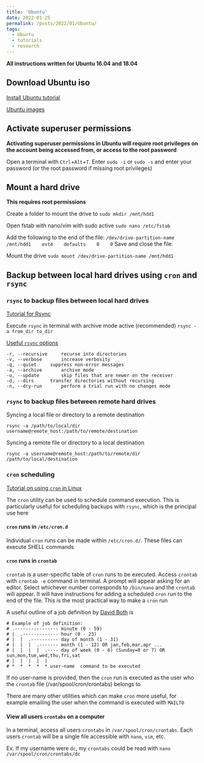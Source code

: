 ```yaml
---
title: 'Ubuntu'
date: 2022-01-25
permalink: /posts/2022/01/Ubuntu/
tags:
  - Ubuntu
  - tutorials
  - research
---
```

**All instructions written for Ubuntu 16.04 and 18.04**

## Download Ubuntu iso
[Install Ubuntu tutorial](https://ubuntu.com/tutorials/install-ubuntu-desktop#1-overview)

[Ubuntu images](https://ubuntu.com/download/desktop)

## Activate superuser permissions
**Activating superuser permissions in Ubuntu will require root privileges on the account being accessed from, or access to the root password**

Open a terminal with `Ctrl`+`Alt`+`T`. Enter `sudo -i` or `sudo -s` and enter your password (or the root password if missing root privileges)

## Mount a hard drive
**This requires root permissions**

Create a folder to mount the drive to
`sudo mkdir /mnt/hdd1`

Open fstab with nano/vim with sudo active
`sudo nano /etc/fstab`

Add the following to the end of the file:
`/dev/drive-partition-name    /mnt/hdd1    ext4    defaults    0    0`
Save and close the file.

Mount the drive
`sudo mount /dev/drive-partition-name /mnt/hdd1`

## Backup between local hard drives using `cron` and `rsync`
### `rsync` to backup files between local hard drives
[Tutorial for Rsync](https://www.digitalocean.com/community/tutorials/how-to-use-rsync-to-sync-local-and-remote-directories)

Execute `rsync` in terminal with archive mode active (recommended)
`rsync -a from_dir to_dir`

[Useful `rsync` options](https://linux.die.net/man/1/rsync)
```
-r, --recursive		recurse into directories
-v, --verbose		increase verbosity
-q, --quiet		suppress non-error messages
-a, --archive		archive mode
-u, --update		skip files that are newer on the receiver
-d, --dirs		transfer directories without recursing
-n, --dry-run		perform a trial run with no changes mode
```

### `rsync` to backup files between remote hard drives
Syncing a local file or directory to a remote destination

`rsync -a /path/to/local/dir username@remote_host:/path/to/remote/destination`

Syncing a remote file or directory to a local destination

`rsync -a username@remote_host:/path/to/remote/dir /path/to/local/destination`

### `cron` scheduling
[Tutorial on using `cron` in Linux](https://opensource.com/article/17/11/how-use-cron-linux)

The `cron` utility can be used to schedule command execution. This is particularly useful for scheduling backups with `rsync`, which is the principal use here

#### `cron` runs in `/etc/cron.d`
Individual `cron` runs can be made within `/etc/cron.d/`. These files can execute SHELL commands

#### `cron` runs in `crontab`
`crontab` is a user-specific table of `cron` runs to be executed. Access `crontab` with `crontab -e` command in terminal. A prompt will appear asking for an editor. Select whichever number corresponds to `/bin/nano` and the `crontab` will appear. It will have instructions for adding a scheduled `cron` run to the end of the file. This is the most practical way to make a `cron` run

A useful outline of a job definition by [David Both](https://opensource.com/article/17/11/how-use-cron-linux) is
```
# Example of job definition:
# .---------------- minute (0 - 59)
# |  .------------- hour (0 - 23)
# |  |  .---------- day of month (1 - 31)
# |  |  |  .------- month (1 - 12) OR jan,feb,mar,apr ...
# |  |  |  |  .---- day of week (0 - 6) (Sunday=0 or 7) OR sun,mon,tue,wed,thu,fri,sat
# |  |  |  |  |
# *  *  *  *  * user-name  command to be executed
```

If no user-name is provided, then the `cron` run is executed as the user who the `crontab` file (/var/spool/cron/crontabs) belongs to

There are many other utilities which can make `cron` more useful, for example emailing the user when the command is executed with `MAILTO`

#### View all users `crontabs` on a computer
In a terminal, access all users `crontabs` in `/var/spool/cron/crontabs`. Each users `crontab` will be a single file accessible with `nano`, `vim`, etc.

Ex. If my username were `dc`, my `crontabs` could be read with `nano /var/spool/cron/crontabs/dc`

